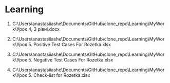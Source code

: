 # Learning

1. C:\Users\anastasiiashe\Documents\GitHub\clone_repo\Learning\MyWork\Урок 4, 3 рівні.docx

2. C:\Users\anastasiiashe\Documents\GitHub\clone_repo\Learning\MyWork\Урок 5. Positive Test Cases For Rozetka.xlsx

3. C:\Users\anastasiiashe\Documents\GitHub\clone_repo\Learning\MyWork\Урок 5. Negative Test Cases For Rozetka.xlsx

4. C:\Users\anastasiiashe\Documents\GitHub\clone_repo\Learning\MyWork\Урок 5.  Check-list for Rozetka.xlsx
